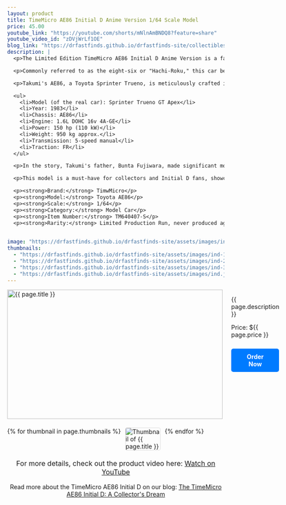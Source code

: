 ```yaml
---
layout: product
title: TimeMicro AE86 Initial D Anime Version 1/64 Scale Model
price: 45.00
youtube_link: "https://youtube.com/shorts/mNlnAmBNDQ8?feature=share"
youtube_video_id: "zDVjWrLf1OE"
blog_link: "https://drfastfinds.github.io/drfastfinds-site/collectibles/diecast/initial%20d/timemicro/ae86/2024/09/25/timemicro-ae86-initial-d.html"
description: |
  <p>The Limited Edition TimeMicro AE86 Initial D Anime Version is a fantastic model for fans of the legendary anime and car culture. This 1/64 scale model beautifully captures the essence of the iconic Toyota AE86, known for its role in Initial D and its reputation as a lightweight, agile performance vehicle.</p>

  <p>Commonly referred to as the eight-six or "Hachi-Roku," this car became an icon for a generation and continues to influence automotive enthusiasts. The GT Apex version, driven by Takumi Fujiwara in the anime, was praised for its perfect weight-to-power ratio, with a curb weight of around 950 kg and an output of 150 hp.</p>

  <p>Takumi's AE86, a Toyota Sprinter Trueno, is meticulously crafted in this scale model, reflecting the car's unique specifications from the series:</p>

  <ul>
    <li>Model (of the real car): Sprinter Trueno GT Apex</li>
    <li>Year: 1983</li>
    <li>Chassis: AE86</li>
    <li>Engine: 1.6L DOHC 16v 4A-GE</li>
    <li>Power: 150 hp (110 kW)</li>
    <li>Weight: 950 kg approx.</li>
    <li>Transmission: 5-speed manual</li>
    <li>Traction: FR</li>
  </ul>

  <p>In the story, Takumi's father, Bunta Fujiwara, made significant modifications to the car, including upgrading the engine to a Group A spec 4A-GE 20v with 240 hp at 11,000 rpm, making it a formidable competitor in the racing world.</p>

  <p>This model is a must-have for collectors and Initial D fans, showcasing the spirit of drifting and street racing that made the AE86 famous.</p>

  <p><strong>Brand:</strong> TimwMicro</p>
  <p><strong>Model:</strong> Toyota AE86</p>
  <p><strong>Scale:</strong> 1/64</p>
  <p><strong>Category:</strong> Model Car</p>
  <p><strong>Item Number:</strong> TM640407-S</p>
  <p><strong>Rarity:</strong> Limited Production Run, never produced again</p>
  

image: "https://drfastfinds.github.io/drfastfinds-site/assets/images/ind.jpg"
thumbnails:
  - "https://drfastfinds.github.io/drfastfinds-site/assets/images/ind-1.jpg"
  - "https://drfastfinds.github.io/drfastfinds-site/assets/images/ind-2.jpg"
  - "https://drfastfinds.github.io/drfastfinds-site/assets/images/ind-3.jpg"
  - "https://drfastfinds.github.io/drfastfinds-site/assets/images/ind.jpg"
---
```


<div class="product-detail">
    <div class="product-image-box">
        <img class="main-image" src="{{ page.image }}" alt="{{ page.title }}">
    </div>
    <div class="product-text">
        <p>{{ page.description }}</p>
        <p>Price: ${{ page.price }}</p>
        <a href="{{ site.baseurl }}/order" class="buy-now">Order Now</a>
    </div>
</div>

<div class="thumbnail-carousel">
    {% for thumbnail in page.thumbnails %}
    <img class="thumbnail" src="{{ thumbnail }}" alt="Thumbnail of {{ page.title }}">
    {% endfor %}
</div>

<div style="text-align: center;">
    <p class="youtube-link">For more details, check out the product video here: 
        <a href="{{ page.youtube_link }}" target="_blank">Watch on YouTube</a>
    </p>
    <p>Read more about the TimeMicro AE86 Initial D on our blog: 
        <a href="{{ site.baseurl }}/products/timemicro-ae86-initial-d">The TimeMicro AE86 Initial D: A Collector's Dream</a>
    </p>
</div>

<style>
.product-detail {
    display: flex;
    align-items: flex-start;
    gap: 20px;
    margin-bottom: 20px;
}

.product-image-box {
    flex-shrink: 0;
    width: 500px; 
    height: 300px; 
    overflow: hidden; 
}

.main-image {
    width: 100%; 
    height: 100%; 
    object-fit: contain; 
    display: block;
}

.product-text {
    max-width: 400px;
    flex-grow: 1;
}

.thumbnail-carousel {
    margin-top: 20px;
    display: flex;
    flex-wrap: wrap; 
    gap: 10px;
    justify-content: flex-start;
}

.thumbnail {
    max-width: 80px;
    cursor: pointer;
    border: 1px solid #ddd;
    border-radius: 4px;
}

.youtube-link {
    text-align: center;
    margin-top: 20px;
    font-size: 16px;
}

.buy-now {
    display: inline-block;
    padding: 10px 20px;
    margin-top: 10px;
    background-color: #007bff;
    color: #fff;
    text-decoration: none;
    border-radius: 5px;
    font-weight: bold;
    text-align: center;
}

.buy-now:hover {
    background-color: #0056b3;
}
</style>

<script>
document.addEventListener('DOMContentLoaded', function() {
    const mainImage = document.querySelector('.main-image');
    const thumbnails = document.querySelectorAll('.thumbnail');

    thumbnails.forEach(thumbnail => {
        thumbnail.addEventListener('click', function() {
            mainImage.src = this.src;
        });
    });
});
</script>
